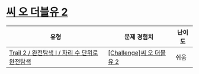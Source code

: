 # [씨 오 더블유 2](https://www.codetree.ai/trails/complete/curated-cards/challenge-c-o-w-2)

|유형|문제 경험치|난이도|
|---|---|---|
|[Trail 2 / 완전탐색 I / 자리 수 단위로 완전탐색](https://www.codetree.ai/trail-info/novice-mid/)|[[Challenge]씨 오 더블유 2](https://www.codetree.ai/trails/complete/curated-cards/challenge-c-o-w-2/)|쉬움|

